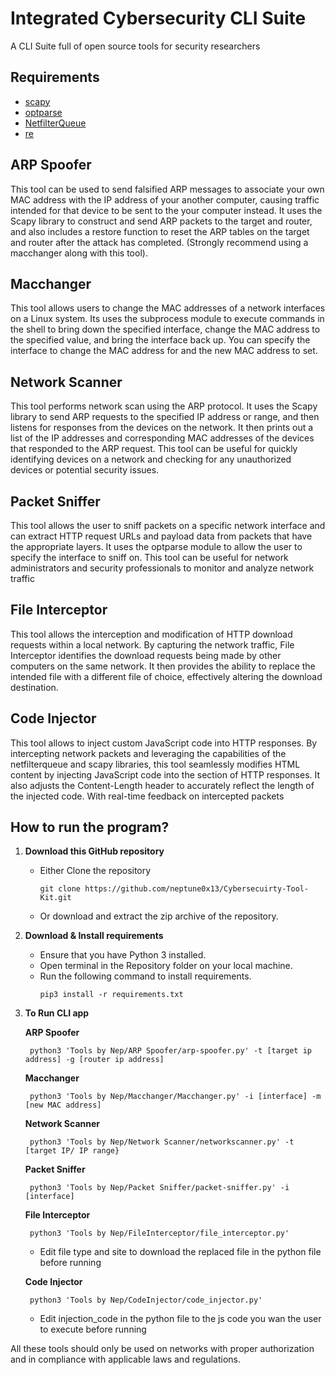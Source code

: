 # Integrated Cybersecurity CLI Suite
A CLI Suite full of open source tools for security researchers

## Requirements 
  - [scapy](https://scapy.readthedocs.io/en/latest/) 
  - [optparse](https://docs.python.org/3/library/optparse.html)
  - [NetfilterQueue](https://pypi.org/project/NetfilterQueue/)
  - [re](https://docs.python.org/3/library/re.html)
## ARP Spoofer
   This tool can be used to send falsified ARP messages to associate your own MAC address with the IP address of your another computer, 
   causing traffic intended for that device to be sent to the your computer instead. It uses the Scapy library to construct and send ARP packets to the target and 
   router, and also includes a restore function to reset the ARP tables on the target and router after the attack has completed. 
   (Strongly recommend using a macchanger along with this tool).

## Macchanger
   This tool allows users to change the MAC addresses of a network interfaces on a Linux system. Its uses the subprocess module to execute commands in the shell 
   to bring down the specified interface, change the MAC address to the specified value, and bring the interface back up. You can specify the interface to change 
   the MAC address for and the new MAC address to set. 

## Network Scanner
   This tool performs network scan using the ARP protocol. It uses the Scapy library to send ARP requests to the specified IP address or range, and then 
   listens for responses from the devices on the network. It then prints out a list of the IP addresses and corresponding MAC addresses of the devices that responded 
   to the ARP request. This tool can be useful for quickly identifying devices on a network and checking for any unauthorized devices or potential security issues.

## Packet Sniffer
   This tool allows the user to sniff packets on a specific network interface and can extract HTTP request URLs and payload data from packets that have the
   appropriate layers. It uses the optparse module to allow the user to specify the interface to sniff on. This tool can be useful for network administrators and 
   security professionals to monitor and analyze network traffic

## File Interceptor
   This tool allows the interception and modification of HTTP download requests within a local network. By capturing the network traffic, File Interceptor identifies 
   the download requests being made by other computers on the same network. It then provides the ability to replace the intended file with a different file of choice,
   effectively altering the download destination.

## Code Injector
   This tool allows to inject custom JavaScript code into HTTP responses. By intercepting network packets and leveraging the capabilities of the netfilterqueue and scapy libraries,
   this tool seamlessly modifies HTML content by injecting JavaScript code into the <body> section of HTTP responses. It also adjusts the Content-Length header to 
   accurately reflect the length of the injected code. With real-time feedback on intercepted packets

## How to run the program?
1. **Download this GitHub repository**
	- Either Clone the repository
		```
		git clone https://github.com/neptune0x13/Cybersecuirty-Tool-Kit.git
		```
	- Or download and extract the zip archive of the repository.

2. **Download & Install requirements**
	- Ensure that you have Python 3 installed.
	- Open terminal in the Repository folder on your local machine.
	- Run the following command to install requirements.
		```
		pip3 install -r requirements.txt
 		```
3. **To Run CLI app**
   
   **ARP Spoofer**
		
		python3 'Tools by Nep/ARP Spoofer/arp-spoofer.py' -t [target ip address] -g [router ip address]
   **Macchanger**
		
		python3 'Tools by Nep/Macchanger/Macchanger.py' -i [interface] -m [new MAC address]
   **Network Scanner** 
                
		python3 'Tools by Nep/Network Scanner/networkscanner.py' -t [target IP/ IP range}
   **Packet Sniffer**
                
		python3 'Tools by Nep/Packet Sniffer/packet-sniffer.py' -i [interface]
   **File Interceptor**
                
		python3 'Tools by Nep/FileInterceptor/file_interceptor.py'
	- Edit file type and site to download the replaced file in the python file before running
 
   **Code Injector**
                
		python3 'Tools by Nep/CodeInjector/code_injector.py'
	- Edit injection_code in the python file to the js code you wan the user to execute before running

All these tools should only be used on networks with proper authorization and in compliance with applicable laws and regulations.
